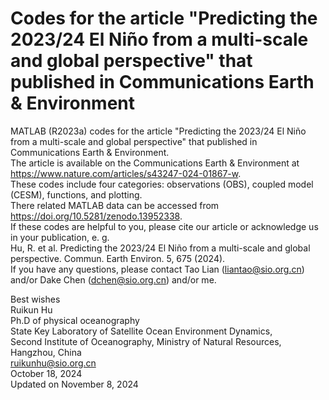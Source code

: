 # Codes for the article "Predicting the 2023/24 El Niño from a multi-scale and global perspective" that published in Communications Earth & Environment
MATLAB (R2023a) codes for the article "Predicting the 2023/24 El Niño from a multi-scale and global perspective" that published in Communications Earth & Environment.  
The article is available on the Communications Earth & Environment at https://www.nature.com/articles/s43247-024-01867-w.  
These codes include four categories: observations (OBS), coupled model (CESM), functions, and plotting.  
There related MATLAB data can be accessed from https://doi.org/10.5281/zenodo.13952338.  
If these codes are helpful to you, please cite our article or acknowledge us in your publication, e. g.  
Hu, R. et al. Predicting the 2023/24 El Niño from a multi-scale and global perspective. Commun. Earth Environ. 5, 675 (2024).  
If you have any questions, please contact Tao Lian (liantao@sio.org.cn) and/or Dake Chen (dchen@sio.org.cn) and/or me.

Best wishes  
Ruikun Hu  
Ph.D of physical oceanography  
State Key Laboratory of Satellite Ocean Environment Dynamics,   
Second Institute of Oceanography, Ministry of Natural Resources, Hangzhou, China  
ruikunhu@sio.org.cn  
October 18, 2024  
Updated on November 8, 2024
